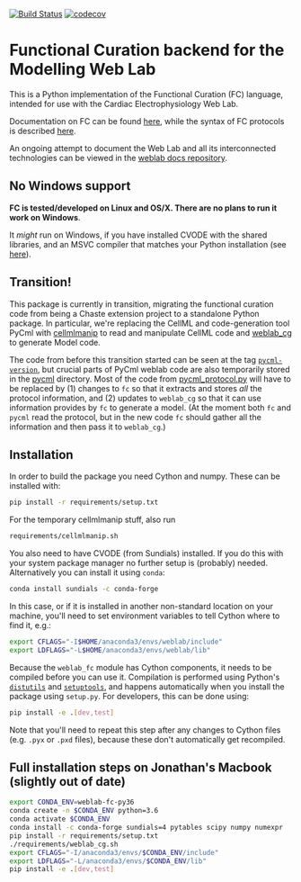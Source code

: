 [![Build Status](https://travis-ci.org/ModellingWebLab/weblab-fc.svg?branch=master)](https://travis-ci.org/ModellingWebLab/weblab-fc)
[![codecov](https://codecov.io/gh/ModellingWebLab/weblab-fc/branch/master/graph/badge.svg)](https://codecov.io/gh/ModellingWebLab/weblab-fc)


# Functional Curation backend for the Modelling Web Lab

This is a Python implementation of the Functional Curation (FC) language, intended for use with the Cardiac Electrophysiology Web Lab.

Documentation on FC can be found [here](https://chaste.cs.ox.ac.uk/trac/wiki/FunctionalCuration), while the syntax of FC protocols is described [here](https://chaste.cs.ox.ac.uk/trac/wiki/FunctionalCuration/ProtocolSyntax).

An ongoing attempt to document the Web Lab and all its interconnected technologies can be viewed in the [weblab docs repository](https://github.com/ModellingWebLab/weblab_docs).

## No Windows support

**FC is tested/developed on Linux and OS/X. There are no plans to run it work on Windows**.

It _might_ run on Windows, if you have installed CVODE with the shared libraries, and an MSVC compiler that matches your Python installation (see [here](https://wiki.python.org/moin/WindowsCompilers)).

## Transition!

This package is currently in transition, migrating the functional curation code from being a Chaste extension project to a standalone Python package.
In particular, we're replacing the CellML and code-generation tool PyCml with [cellmlmanip](https://github.com/ModellingWebLab/cellmlmanip) to read and manipulate CellML code and [weblab_cg](https://github.com/ModellingWebLab/weblab-cg) to generate Model code.

The code from before this transition started can be seen at the tag [`pycml-version`](https://github.com/ModellingWebLab/weblab-fc/tree/pycml-version), but crucial parts of PyCml weblab code are also temporarily stored in the [pycml](./pycml) directory.
Most of the code from [pycml_protocol.py](./pycml/pycml_protocol.py) will have to be replaced by (1) changes to `fc` so that it extracts and stores _all_ the protocol information, and (2) updates to `weblab_cg` so that it can use information provides by `fc` to generate a model. 
(At the moment both `fc` and `pycml` read the protocol, but in the new code `fc` should gather all the information and then pass it to `weblab_cg`.)

## Installation

In order to build the package you need Cython and numpy. These can be installed with:
```sh
pip install -r requirements/setup.txt
```

For the temporary cellmlmanip stuff, also run
```sh
requirements/cellmlmanip.sh
```

You also need to have CVODE (from Sundials) installed. If you do this with your system package
manager no further setup is (probably) needed. Alternatively you can install it using `conda`:
```sh
conda install sundials -c conda-forge
```
In this case, or if it is installed in another non-standard location on your machine, you'll
need to set environment variables to tell Cython where to find it, e.g.:
```sh
export CFLAGS="-I$HOME/anaconda3/envs/weblab/include"
export LDFLAGS="-L$HOME/anaconda3/envs/weblab/lib"
```

Because the `weblab_fc` module has Cython components, it needs to be compiled before you can use it.
Compilation is performed using Python's [`distutils`](https://docs.python.org/3/library/distutils.html) and [`setuptools`](https://setuptools.readthedocs.io/en/latest/), and happens automatically when you install the package using `setup.py`.
For developers, this can be done using:

```sh
pip install -e .[dev,test]
```

Note that you'll need to repeat this step after any changes to Cython files (e.g. `.pyx` or `.pxd` files), because these don't automatically get recompiled.

## Full installation steps on Jonathan's Macbook (slightly out of date)

```sh
export CONDA_ENV=weblab-fc-py36
conda create -n $CONDA_ENV python=3.6
conda activate $CONDA_ENV
conda install -c conda-forge sundials=4 pytables scipy numpy numexpr
pip install -r requirements/setup.txt
./requirements/weblab_cg.sh
export CFLAGS="-I/anaconda3/envs/$CONDA_ENV/include"
export LDFLAGS="-L/anaconda3/envs/$CONDA_ENV/lib"
pip install -e .[dev,test]
```
